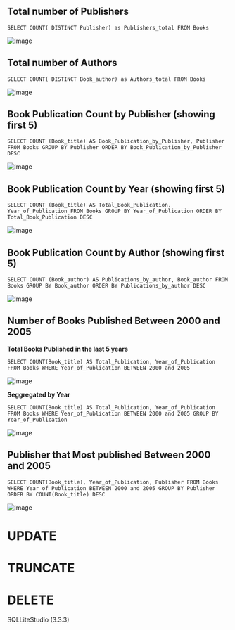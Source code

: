 ## Total number of Publishers
`SELECT COUNT( DISTINCT Publisher) as Publishers_total
FROM Books`

![image](https://user-images.githubusercontent.com/108747030/189496758-ae03cdd3-8a64-4034-beb1-0754e2ef64a9.png)

## Total number of Authors
`SELECT COUNT( DISTINCT Book_author) as Authors_total
FROM Books`

![image](https://user-images.githubusercontent.com/108747030/189496735-5f14ef5e-1074-46c5-b350-83e9728a6569.png)

## Book Publication Count by Publisher (showing first 5)
`SELECT COUNT (Book_title) AS Book_Publication_by_Publisher, Publisher
FROM Books
GROUP BY Publisher
ORDER BY Book_Publication_by_Publisher DESC`

![image](https://user-images.githubusercontent.com/108747030/189496715-0b999748-3500-4951-a322-25c6d75f46eb.png)

## Book Publication Count by Year (showing first 5)
`SELECT COUNT (Book_title) AS Total_Book_Publication, Year_of_Publication
FROM Books
GROUP BY Year_of_Publication
ORDER BY Total_Book_Publication DESC`


![image](https://user-images.githubusercontent.com/108747030/189496673-2ca63228-6118-4eee-acef-77600687b9de.png)

## Book Publication  Count by Author (showing first 5)
`SELECT COUNT (Book_author) AS Publications_by_author, Book_author
FROM Books
GROUP BY Book_author
ORDER BY Publications_by_author DESC`

![image](https://user-images.githubusercontent.com/108747030/189496551-265ce874-c4ff-4fc5-84a0-9fb8e076696f.png)

## Number of Books Published Between 2000 and 2005

**Total Books Published in the last 5 years**

`SELECT COUNT(Book_title) AS Total_Publication, Year_of_Publication
FROM Books
WHERE Year_of_Publication BETWEEN 2000 and 2005`

![image](https://user-images.githubusercontent.com/108747030/189546568-ade9c4a2-03c8-4b32-ad10-a7ab2f4b6820.png)

**Seggregated by Year**

`SELECT COUNT(Book_title) AS Total_Publication, Year_of_Publication
FROM Books
WHERE Year_of_Publication BETWEEN 2000 and 2005
GROUP BY Year_of_Publication`

![image](https://user-images.githubusercontent.com/108747030/189546605-0c53b3b4-6d0a-484a-8d8b-a528a367aac4.png)


## Publisher that Most published Between 2000 and 2005

`SELECT COUNT(Book_title), Year_of_Publication, Publisher
FROM Books
WHERE Year_of_Publication BETWEEN 2000 and 2005
GROUP BY Publisher
ORDER BY COUNT(Book_title) DESC`

![image](https://user-images.githubusercontent.com/108747030/189547094-e857b0bb-b254-4f37-a28c-c2e4dd80c88d.png)


# UPDATE

# TRUNCATE

# DELETE




SQLLiteStudio (3.3.3)

